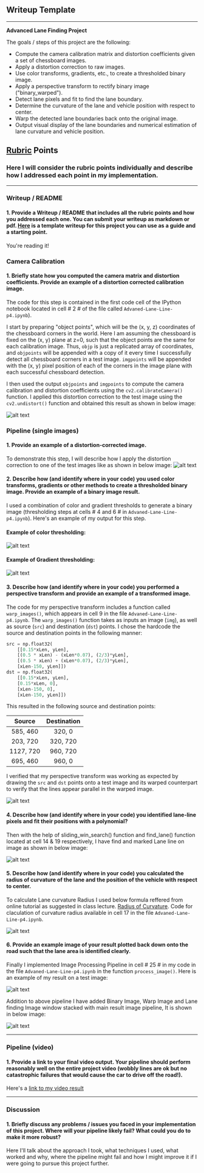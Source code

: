 ## Writeup Template


---

**Advanced Lane Finding Project**

The goals / steps of this project are the following:

* Compute the camera calibration matrix and distortion coefficients given a set of chessboard images.
* Apply a distortion correction to raw images.
* Use color transforms, gradients, etc., to create a thresholded binary image.
* Apply a perspective transform to rectify binary image ("binary_warped").
* Detect lane pixels and fit to find the lane boundary.
* Determine the curvature of the lane and vehicle position with respect to center.
* Warp the detected lane boundaries back onto the original image.
* Output visual display of the lane boundaries and numerical estimation of lane curvature and vehicle position.

[//]: # (Image References)

[image1]: ./writeup_images/camera_Calibration.png "Undistorted"
[image2]: ./writeup_images/Test_Image_Calibration.png "Test Image Undistortion"
[image3]: ./writeup_images/color_threshold.png "color threshold"
[image4]: ./writeup_images/Gradient_Theshold.png "Gradient Theshold"
[image5]: ./writeup_images/warp_Image.png "Warp Image"
[image6]: ./writeup_images/lane_Marking.png "Lane Marking"
[image7]: ./writeup_images/Curvature_Calculation.PNG "Curvature Calculation"
[image8]: ./writeup_images/Lane_Marking_original_Image.png "Lane Marking original Image"
[image9]: ./writeup_images/Pipeline_Image.png "Pipeline Image"

[video1]: ./project_video.mp4 "Video"

## [Rubric](https://review.udacity.com/#!/rubrics/571/view) Points

### Here I will consider the rubric points individually and describe how I addressed each point in my implementation.  

---

### Writeup / README

#### 1. Provide a Writeup / README that includes all the rubric points and how you addressed each one.  You can submit your writeup as markdown or pdf.  [Here](https://github.com/udacity/CarND-Advanced-Lane-Lines/blob/master/writeup_template.md) is a template writeup for this project you can use as a guide and a starting point.  

You're reading it!

### Camera Calibration

#### 1. Briefly state how you computed the camera matrix and distortion coefficients. Provide an example of a distortion corrected calibration image.

The code for this step is contained in the first code cell of the IPython notebook located in cell # 2 # of the file called `Advaned-Lane-Line-p4.ipynb`).  

I start by preparing "object points", which will be the (x, y, z) coordinates of the chessboard corners in the world. Here I am assuming the chessboard is fixed on the (x, y) plane at z=0, such that the object points are the same for each calibration image.  Thus, `objp` is just a replicated array of coordinates, and `objpoints` will be appended with a copy of it every time I successfully detect all chessboard corners in a test image.  `imgpoints` will be appended with the (x, y) pixel position of each of the corners in the image plane with each successful chessboard detection.  

I then used the output `objpoints` and `imgpoints` to compute the camera calibration and distortion coefficients using the `cv2.calibrateCamera()` function.  I applied this distortion correction to the test image using the `cv2.undistort()` function and obtained this result as shown in below image: 

![alt text][image1]

### Pipeline (single images)

#### 1. Provide an example of a distortion-corrected image.

To demonstrate this step, I will describe how I apply the distortion correction to one of the test images like as shown in below image:
![alt text][image2]

#### 2. Describe how (and identify where in your code) you used color transforms, gradients or other methods to create a thresholded binary image.  Provide an example of a binary image result.

I used a combination of color and gradient thresholds to generate a binary image (thresholding steps at cells # 4 and 6 # in `Advaned-Lane-Line-p4.ipynb`).  Here's an example of my output for this step. 

#### Example of color thresholding:

![alt text][image3]

#### Example of Gradient thresholding:

![alt text][image4]

#### 3. Describe how (and identify where in your code) you performed a perspective transform and provide an example of a transformed image.

The code for my perspective transform includes a function called `warp_images()`, which appears in cell 9 in the file `Advaned-Lane-Line-p4.ipynb`.  The `warp_images()` function takes as inputs an image (`img`), as well as source (`src`) and destination (`dst`) points.  I chose the hardcode the source and destination points in the following manner:

```python
src = np.float32(
    [[0.15*xLen, yLen], 
    [(0.5 * xLen) - (xLen*0.07), (2/3)*yLen], 
    [(0.5 * xLen) + (xLen*0.07), (2/3)*yLen], 
    [xLen-150, yLen]])
dst = np.float32(
    [[0.15*xLen, yLen], 
    [0.15*xLen, 0], 
    [xLen-150, 0], 
    [xLen-150, yLen]])
```

This resulted in the following source and destination points:

| Source        | Destination   | 
|:-------------:|:-------------:| 
| 585, 460      | 320, 0        | 
| 203, 720      | 320, 720      |
| 1127, 720     | 960, 720      |
| 695, 460      | 960, 0        |

I verified that my perspective transform was working as expected by drawing the `src` and `dst` points onto a test image and its warped counterpart to verify that the lines appear parallel in the warped image.

![alt text][image5]

#### 4. Describe how (and identify where in your code) you identified lane-line pixels and fit their positions with a polynomial?

Then with the help of sliding_win_search() function and find_lane() function located at cell 14 & 19 respectively, I have find and marked Lane line on image as shown in below image:

![alt text][image6]

#### 5. Describe how (and identify where in your code) you calculated the radius of curvature of the lane and the position of the vehicle with respect to center.

To calculate Lane curvature Radius I used below formula reffered from online tutorial as suggested in class lecture. [Radius of Curvature](http://www.intmath.com/applications-differentiation/8-radius-curvature.php). Code for claculation of curvature radius available in cell 17 in the file `Advaned-Lane-Line-p4.ipynb`.

![alt text][image7]


#### 6. Provide an example image of your result plotted back down onto the road such that the lane area is identified clearly.

Finally I implemented Image Processing Pipeline in cell # 25 # in my code in the file `Advaned-Lane-Line-p4.ipynb` in the function `process_image()`.  Here is an example of my result on a test image:

![alt text][image8]

Addition to above pipeline I have added Binary Image, Warp Image and Lane finding Image window stacked with main result image pipeline, It is shown in below image:

![alt text][image9]



---

### Pipeline (video)

#### 1. Provide a link to your final video output.  Your pipeline should perform reasonably well on the entire project video (wobbly lines are ok but no catastrophic failures that would cause the car to drive off the road!).

Here's a [link to my video result](./project_video.mp4)

---

### Discussion

#### 1. Briefly discuss any problems / issues you faced in your implementation of this project.  Where will your pipeline likely fail?  What could you do to make it more robust?

Here I'll talk about the approach I took, what techniques I used, what worked and why, where the pipeline might fail and how I might improve it if I were going to pursue this project further.  
